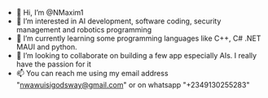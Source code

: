 - 👋 Hi, I’m @NMaxim1
- 👀 I’m interested in AI development, software coding, security management and robotics programming 
- 🌱 I’m currently learning some programming languages like C++, C# .NET MAUI and python.
- 💞️ I’m looking to collaborate on building a few app especially AIs. I really have the passion for it
- 📫 You can reach me using my email address "nwawuisigodsway@gmail.com" or on whatsapp "+2349130255283"

<!---
NMaxim1/NMaxim1 is a ✨ special ✨ repository because its `README.md` (this file) appears on your GitHub profile.
You can click the Preview link to take a look at your changes.
--->

